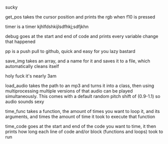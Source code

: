sucky

get_pos takes the cursor position and prints the rgb when f10 is pressed

timer is a timer kjhlfdshkijlsdfhkj;sdfjkhn

debug goes at the start and end of code and prints every variable change that happened

pp is a push pull to github, quick and easy for you lazy bastard

save_img takes an array, and a name for it and saves it to a file, which automatically cleans itself

holy fuck it's nearly 3am

load_audio takes the path to an mp3 and turns it into a class, then using multiprocessing multiple versions of that audio can be played simultaneously. This comes with a default random pitch shift of (0.9-1.1) so audio sounds sexy

time_func takes a function, the amount of times you want to loop it, and its arguments, and times the amount of time it took to execute that function

time_code goes at the start and end of the code you want to time, it then prints how long each line of code and/or block (functions and loops) took to run





